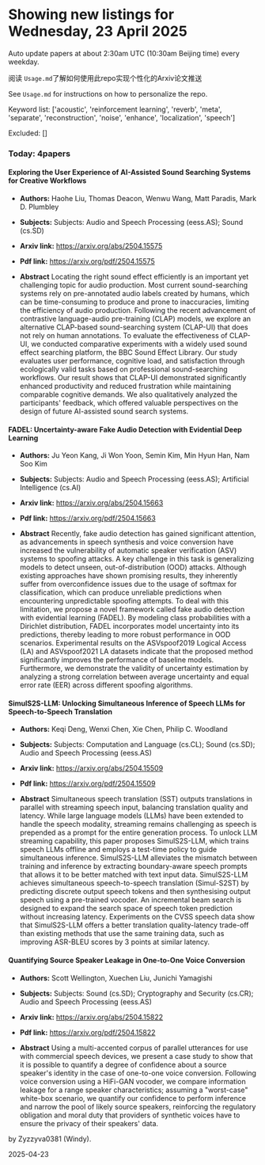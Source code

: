 # Showing new listings for Wednesday, 23 April 2025
Auto update papers at about 2:30am UTC (10:30am Beijing time) every weekday.


阅读 `Usage.md`了解如何使用此repo实现个性化的Arxiv论文推送

See `Usage.md` for instructions on how to personalize the repo. 


Keyword list: ['acoustic', 'reinforcement learning', 'reverb', 'meta', 'separate', 'reconstruction', 'noise', 'enhance', 'localization', 'speech']


Excluded: []


### Today: 4papers 
#### Exploring the User Experience of AI-Assisted Sound Searching Systems for Creative Workflows
 - **Authors:** Haohe Liu, Thomas Deacon, Wenwu Wang, Matt Paradis, Mark D. Plumbley
 - **Subjects:** Subjects:
Audio and Speech Processing (eess.AS); Sound (cs.SD)
 - **Arxiv link:** https://arxiv.org/abs/2504.15575

 - **Pdf link:** https://arxiv.org/pdf/2504.15575

 - **Abstract**
 Locating the right sound effect efficiently is an important yet challenging topic for audio production. Most current sound-searching systems rely on pre-annotated audio labels created by humans, which can be time-consuming to produce and prone to inaccuracies, limiting the efficiency of audio production. Following the recent advancement of contrastive language-audio pre-training (CLAP) models, we explore an alternative CLAP-based sound-searching system (CLAP-UI) that does not rely on human annotations. To evaluate the effectiveness of CLAP-UI, we conducted comparative experiments with a widely used sound effect searching platform, the BBC Sound Effect Library. Our study evaluates user performance, cognitive load, and satisfaction through ecologically valid tasks based on professional sound-searching workflows. Our result shows that CLAP-UI demonstrated significantly enhanced productivity and reduced frustration while maintaining comparable cognitive demands. We also qualitatively analyzed the participants' feedback, which offered valuable perspectives on the design of future AI-assisted sound search systems.
#### FADEL: Uncertainty-aware Fake Audio Detection with Evidential Deep Learning
 - **Authors:** Ju Yeon Kang, Ji Won Yoon, Semin Kim, Min Hyun Han, Nam Soo Kim
 - **Subjects:** Subjects:
Audio and Speech Processing (eess.AS); Artificial Intelligence (cs.AI)
 - **Arxiv link:** https://arxiv.org/abs/2504.15663

 - **Pdf link:** https://arxiv.org/pdf/2504.15663

 - **Abstract**
 Recently, fake audio detection has gained significant attention, as advancements in speech synthesis and voice conversion have increased the vulnerability of automatic speaker verification (ASV) systems to spoofing attacks. A key challenge in this task is generalizing models to detect unseen, out-of-distribution (OOD) attacks. Although existing approaches have shown promising results, they inherently suffer from overconfidence issues due to the usage of softmax for classification, which can produce unreliable predictions when encountering unpredictable spoofing attempts. To deal with this limitation, we propose a novel framework called fake audio detection with evidential learning (FADEL). By modeling class probabilities with a Dirichlet distribution, FADEL incorporates model uncertainty into its predictions, thereby leading to more robust performance in OOD scenarios. Experimental results on the ASVspoof2019 Logical Access (LA) and ASVspoof2021 LA datasets indicate that the proposed method significantly improves the performance of baseline models. Furthermore, we demonstrate the validity of uncertainty estimation by analyzing a strong correlation between average uncertainty and equal error rate (EER) across different spoofing algorithms.
#### SimulS2S-LLM: Unlocking Simultaneous Inference of Speech LLMs for Speech-to-Speech Translation
 - **Authors:** Keqi Deng, Wenxi Chen, Xie Chen, Philip C. Woodland
 - **Subjects:** Subjects:
Computation and Language (cs.CL); Sound (cs.SD); Audio and Speech Processing (eess.AS)
 - **Arxiv link:** https://arxiv.org/abs/2504.15509

 - **Pdf link:** https://arxiv.org/pdf/2504.15509

 - **Abstract**
 Simultaneous speech translation (SST) outputs translations in parallel with streaming speech input, balancing translation quality and latency. While large language models (LLMs) have been extended to handle the speech modality, streaming remains challenging as speech is prepended as a prompt for the entire generation process. To unlock LLM streaming capability, this paper proposes SimulS2S-LLM, which trains speech LLMs offline and employs a test-time policy to guide simultaneous inference. SimulS2S-LLM alleviates the mismatch between training and inference by extracting boundary-aware speech prompts that allows it to be better matched with text input data. SimulS2S-LLM achieves simultaneous speech-to-speech translation (Simul-S2ST) by predicting discrete output speech tokens and then synthesising output speech using a pre-trained vocoder. An incremental beam search is designed to expand the search space of speech token prediction without increasing latency. Experiments on the CVSS speech data show that SimulS2S-LLM offers a better translation quality-latency trade-off than existing methods that use the same training data, such as improving ASR-BLEU scores by 3 points at similar latency.
#### Quantifying Source Speaker Leakage in One-to-One Voice Conversion
 - **Authors:** Scott Wellington, Xuechen Liu, Junichi Yamagishi
 - **Subjects:** Subjects:
Sound (cs.SD); Cryptography and Security (cs.CR); Audio and Speech Processing (eess.AS)
 - **Arxiv link:** https://arxiv.org/abs/2504.15822

 - **Pdf link:** https://arxiv.org/pdf/2504.15822

 - **Abstract**
 Using a multi-accented corpus of parallel utterances for use with commercial speech devices, we present a case study to show that it is possible to quantify a degree of confidence about a source speaker's identity in the case of one-to-one voice conversion. Following voice conversion using a HiFi-GAN vocoder, we compare information leakage for a range speaker characteristics; assuming a "worst-case" white-box scenario, we quantify our confidence to perform inference and narrow the pool of likely source speakers, reinforcing the regulatory obligation and moral duty that providers of synthetic voices have to ensure the privacy of their speakers' data.


by Zyzzyva0381 (Windy). 


2025-04-23
